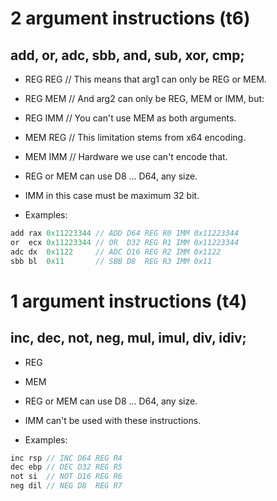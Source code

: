 # 2 argument instructions (t6)

## add, or, adc, sbb, and, sub, xor, cmp;

- REG REG // This means that arg1 can only be REG or MEM.
- REG MEM // And arg2 can only be REG, MEM or IMM, but:
- REG IMM // You can't use MEM as both arguments.
- MEM REG // This limitation stems from x64 encoding.
- MEM IMM // Hardware we use can't encode that.

- REG or MEM can use D8 ... D64, any size.
- IMM in this case must be maximum 32 bit.
- Examples:

```c
add rax 0x11223344 // ADD D64 REG R0 IMM 0x11223344
or  ecx 0x11223344 // OR  D32 REG R1 IMM 0x11223344
adc dx  0x1122     // ADC D16 REG R2 IMM 0x1122
sbb bl  0x11       // SBB D8  REG R3 IMM 0x11
```

# 1 argument instructions (t4)

## inc, dec, not, neg, mul, imul, div, idiv;

- REG
- MEM

- REG or MEM can use D8 ... D64, any size.
- IMM can't be used with these instructions.
- Examples:

```c
inc rsp // INC D64 REG R4
dec ebp // DEC D32 REG R5
not si  // NOT D16 REG R6
neg dil // NEG D8  REG R7
```
